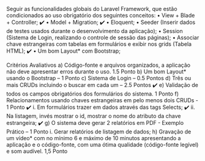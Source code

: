 Seguir as funcionalidades globais do Laravel Framework, que estão condicionados ao uso obrigatório dos seguintes
conceitos:
• View + Blade + Controller; :heavy_check_mark:
• Model + Migration; :heavy_check_mark:
• Eloquent; 
• Seeder (Inserir dados de testes usados durante o desenvolvimento da aplicação);
• Session (Sistema de Login, realizando o controle de sessão das páginas);
• Associar chave estrangeiras com tabelas em formulários e exibir nos grids (Tabela HTML); :heavy_check_mark:
• Um bom Layout* com Bootstrap;

Critérios Avaliativos
a) Código-fonte e arquivos organizados, a aplicação não deve apresentar erros durante o uso. 1.5 Ponto
b) Um bom Layout* usando o Bootstrap – 1 Ponto
c) Sistema de Login – 0.5 Pontos
d) Três ou mais CRUDs incluindo o buscar em cada um – 2.5 Pontos :heavy_check_mark:
e) Validação de todos os campos obrigatórios dos formulários do sistema. 1 Ponto
f) Relacionamentos usando chaves estrangeiras em pelo menos dois CRUDs - 1 Ponto :heavy_check_mark:
i. Em formulários trazer em dados através das tags Selects; :heavy_check_mark:
ii. Na listagem, invés mostrar o id, mostrar o nome do atributo da chave estrangeira; :heavy_check_mark:
g) O sistema deve gerar 2 relatórios em PDF - Exemplo Prático – 1 Ponto
i. Gerar relatórios de listagem de dados;
h) Gravação de um vídeo* com no mínimo 6 e máximo de 10 minutos apresentando a aplicação e o código-fonte, com
uma ótima qualidade (código-fonte legível) e som audível. 1,5 Ponto
